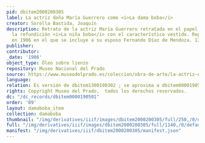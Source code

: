 ```yaml
---
pid: dbitem2000200305
label: La actriz doña María Guerrero como <i>La dama boba</i>
creator: Sorolla Bastida, Joaquín
description: Retrato de la actriz María Guerrero retratada en el papel de Clara en
  la refundición <i>La niña boba</i> con el característico vestido. Repintado y ampliado
  en 1906 en el que se incluye a su esposo Fernando Díaz de Mendoza. 131 x 120,5 cm.
publisher:
contributor:
_date: '1906'
object_type: Óleo sobre lienzo
repository: Museo Nacional del Prado
source: https://www.museodelprado.es/coleccion/obra-de-arte/la-actriz-doa-maria-guerrero-como-la-dama-boba/d14cf38e-41f1-441b-976c-a0be42f09277?searchid=0fb2dfba-745a-a89e-9e2d-f2e3d9909f2c
language:
relation: Es versión de dbitem1300190302 ; se aproxima a dbitem0000190501
rights: Copyright Museo del Prado,  todos los derechos reservados.
dc: "/dc_records/dbitem0000190501"
order: '09'
layout: damaboba_item
collection: damaboba
thumbnail: "/img/derivatives/iiif/images/dbitem2000200305/full/250,/0/default.jpg"
full: "/img/derivatives/iiif/images/dbitem2000200305/full/1140,/0/default.jpg"
manifest: "/img/derivatives/iiif/dbitem2000200305/manifest.json"
---
```

